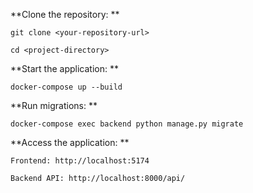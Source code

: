 **Clone the repository:
**

`git clone <your-repository-url>
`

`cd <project-directory>
`

**Start the application:
**

`docker-compose up --build
`

**Run migrations:
**

`docker-compose exec backend python manage.py migrate
`

**Access the application:
**

`Frontend: http://localhost:5174
`

`Backend API: http://localhost:8000/api/`
